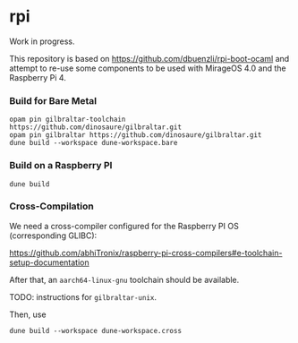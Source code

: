 rpi
===

Work in progress.

This repository is based on https://github.com/dbuenzli/rpi-boot-ocaml
and attempt to re-use some components to be used with MirageOS 4.0 and the Raspberry Pi 4.


### Build for Bare Metal

```
opam pin gilbraltar-toolchain https://github.com/dinosaure/gilbraltar.git
opam pin gilbraltar https://github.com/dinosaure/gilbraltar.git
dune build --workspace dune-workspace.bare
```

### Build on a Raspberry PI 

```
dune build
```

### Cross-Compilation

We need a cross-compiler configured for the Raspberry PI OS (corresponding GLIBC):

https://github.com/abhiTronix/raspberry-pi-cross-compilers#e-toolchain-setup-documentation

After that, an `aarch64-linux-gnu` toolchain should be available.

TODO: instructions for `gilbraltar-unix`. 

Then, use

```
dune build --workspace dune-workspace.cross
```
